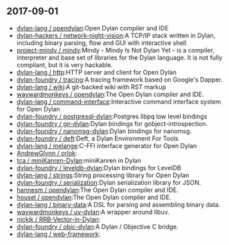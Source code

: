 ## 2017-09-01

* [dylan-lang / opendylan](https://github.com/dylan-lang/opendylan):Open Dylan compiler and IDE
* [dylan-hackers / network-night-vision](https://github.com/dylan-hackers/network-night-vision):A TCP/IP stack written in Dylan, including binary parsing, flow and GUI with interactive shell
* [project-mindy / mindy](https://github.com/project-mindy/mindy):Mindy - Mindy Is Not Dylan Yet - is a compiler, interpreter and base set of libraries for the Dylan language. It is not fully compliant, but it is very hackable.
* [dylan-lang / http](https://github.com/dylan-lang/http):HTTP server and client for Open Dylan
* [dylan-foundry / tracing](https://github.com/dylan-foundry/tracing):A tracing framework based on Google's Dapper.
* [dylan-lang / wiki](https://github.com/dylan-lang/wiki):A git-backed wiki with RST markup
* [waywardmonkeys / opendylan](https://github.com/waywardmonkeys/opendylan):The Open Dylan compiler and IDE.
* [dylan-lang / command-interface](https://github.com/dylan-lang/command-interface):Interactive command interface system for Open Dylan
* [dylan-foundry / postgresql-dylan](https://github.com/dylan-foundry/postgresql-dylan):Postgres libpq low level bindings
* [dylan-foundry / gir-dylan](https://github.com/dylan-foundry/gir-dylan):Dylan bindings for gobject-introspection.
* [dylan-foundry / nanomsg-dylan](https://github.com/dylan-foundry/nanomsg-dylan):Dylan bindings for nanomsg.
* [dylan-foundry / deft](https://github.com/dylan-foundry/deft):Deft, a Dylan Environment For Tools
* [dylan-lang / melange](https://github.com/dylan-lang/melange):C-FFI interface generator for Open Dylan
* [AndrewGlynn / orlok](https://github.com/AndrewGlynn/orlok):
* [tca / miniKanren-Dylan](https://github.com/tca/miniKanren-Dylan):miniKanren in Dylan
* [dylan-foundry / leveldb-dylan](https://github.com/dylan-foundry/leveldb-dylan):Dylan bindings for LevelDB
* [dylan-lang / strings](https://github.com/dylan-lang/strings):String processing library for Open Dylan
* [dylan-foundry / serialization](https://github.com/dylan-foundry/serialization):Dylan serialization library for JSON.
* [hannesm / opendylan](https://github.com/hannesm/opendylan):The Open Dylan compiler and IDE.
* [housel / opendylan](https://github.com/housel/opendylan):The Open Dylan compiler and IDE.
* [dylan-lang / binary-data](https://github.com/dylan-lang/binary-data):A DSL for parsing and assembling binary data.
* [waywardmonkeys / uv-dylan](https://github.com/waywardmonkeys/uv-dylan):A wrapper around libuv.
* [nickik / RRB-Vector-in-Dylan](https://github.com/nickik/RRB-Vector-in-Dylan):
* [dylan-foundry / objc-dylan](https://github.com/dylan-foundry/objc-dylan):A Dylan / Objective C bridge.
* [dylan-lang / web-framework](https://github.com/dylan-lang/web-framework):
